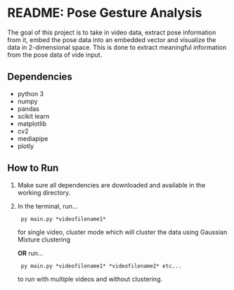 # README: Pose Gesture Analysis
The goal of this project is to take in video data, extract pose information from it, embed the pose data into an embedded vector and visualize the data in 2-dimensional space. This is done to extract meaningful information from the pose data of vide input.
## Dependencies
* python 3
* numpy
* pandas
* scikit learn
* matplotlib
* cv2
* mediapipe
* plotly

## How to Run
1. Make sure all dependencies are downloaded and available in the working directory.
2. In the terminal, run...

        py main.py *videofilename1*

    for single video, cluster mode which will cluster the data using Gaussian Mixture clustering

    **OR** run...
    
        py main.py *videofilename1* *videofilename2* etc...

    to run with multiple videos and without clustering.